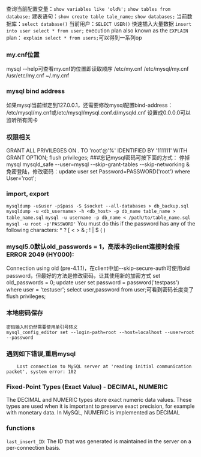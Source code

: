 查询当前配置变量：`show variables like 'old%';`
`show tables from database;`
建表语句：`show create table tale_name;`
`show databases;`
当前数据库：`select database()`
当前用户：`SELECT USER()`
快速插入大量数据 `insert into user select * from user;`
execution plan also known as the `EXPLAIN` plan： `explain select * from users;`可以得到一系列op
### my.cnf位置
mysql --help可查看my.cnf的位置即读取顺序
/etc/my.cnf /etc/mysql/my.cnf /usr/etc/my.cnf ~/.my.cnf
### mysql bind address
如果mysql当前绑定到127.0.0.1，还需要修改mysql配置bind-address：
/etc/mysql/my.cnf或/etc/mysql/mysql.conf.d/mysqld.cnf
设置成0.0.0.0可以监听所有网卡

### 权限相关
GRANT ALL PRIVILEGES ON *.* TO 'root'@'%' IDENTIFIED BY '111111' WITH GRANT OPTION;
flush privileges;
###忘记mysql密码可按下面的方式：
停掉mysql
mysqld_safe --user=mysql --skip-grant-tables --skip-networking &
免密登陆，修改密码：update user set Password=PASSWORD('root') where User='root';

### import, export
`mysqldump -u$user -p$pass -S $socket --all-databases > db_backup.sql`
`mysqldump -u <db_username> -h <db_host> -p db_name table_name > table_name.sql`
`mysql -u username -p db_name < /path/to/table_name.sql`
`mysql -u root -p'PASSWORD'`
	You must do this if the password has any of the following characters: * ? [ < > & ; ! | $ ( )

### mysql5.0默认old_passwords = 1，高版本的client连接时会报ERROR 2049 (HY000):
Connection using old (pre-4.1.1)，在client中加--skip-secure-auth可使用old
password，但最好的方法是修改密码，让其使用新的加密方式
set old_passwords = 0;
update user set password = password('testpass') where user = 'testuser';
select user,password from user;可看到密码长度变了
flush privileges;


### 本地密码保存
```
密码输入时仍然需要使用单引号转义
mysql_config_editor set --login-path=root --host=localhost --user=root --password
```
### 遇到如下错误,重启mysql
```
	Lost connection to MySQL server at 'reading initial communication packet', system error: 102
```

### Fixed-Point Types (Exact Value) - DECIMAL, NUMERIC
The DECIMAL and NUMERIC types store exact numeric data values. These types are used when it is important to preserve exact precision, for example with monetary data. In MySQL, NUMERIC is implemented as DECIMAL


### functions
`last_insert_ID`: The ID that was generated is maintained in the server on a per-connection basis.
